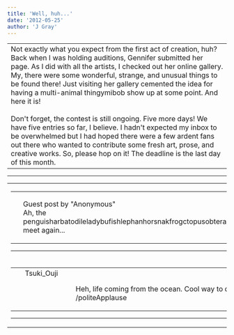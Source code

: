 ```yaml
---
title: 'Well, huh...'
date: '2012-05-25'
author: 'J Gray'
---
```


<div>
<!-- Main content here -->
<table border="0" class="post"><tbody><tr><td>
   
   <div class="post_body">
       Not exactly what you expect from the first act of creation, huh? Back when I was holding auditions, Gennifer submitted her page. As I did with all the artists, I checked out her online gallery. My, there were some wonderful, strange, and unusual things to be found there! Just visiting her gallery cemented the idea for having a multi-animal thingymibob show up at some point. And here it is! <br><br>Don't forget, the contest is still ongoing. Five more days! We have five entries so far, I believe. I hadn't expected my inbox to be overwhelmed but I had hoped there were a few ardent fans out there who wanted to contribute some fresh art, prose, and creative works. So, please hop on it! The deadline is the last day of this month.<br>
   </div>
   </td></tr>
   </tbody></table><hr><table style="width:100%; border:0;" class="comment_table"><tbody><tr><td width="100%"><a name=""> </a><div style="width:100%;" class="comment"><table border="0" width="100%"><tbody><tr><td align="center" valign="top" width="125">
<span class="comment_title"><center><br></center><a name="1047">&nbsp;</a></span><br>
<center><img src="/image.php?type=ava&amp;i=spacer.gif" border="0" alt=""></center>
</td>
<td valign="top">


<p class="comment_text"> </p><p class="comment_text"><span class="forum_info">Guest post by "Anonymous"</span><br> Ah, the penguisharbatodileladybufishlephanhorsnakfrogctopusobterarrotingymibob...we meet again...</p>
 

</td></tr></tbody></table>
<hr></div></td></tr><tr><td width="100%"><a name=""> </a><div style="width:100%;" class="comment"><table border="0" width="100%"><tbody><tr><td align="center" valign="top" width="125">
<span class="comment_title"><center>Tsuki_Ouji<br></center><a name="2052">&nbsp;</a></span><br>
<center><img src="https://www.gravatar.com/avatar.php?gravatar_id=b314cea1885ccda4fe3cbbf87eec38c0&amp;default=http%3A%2F%2Fmysteriesofthearcana.com%2Ftemplates%2Fmain%2Fimages%2Favatar.gif&amp;size=80&amp;rating=g" border="0" alt=""></center>
</td>
<td valign="top">


<p class="comment_text"> </p><p class="comment_text"><br> Heh, life coming from the ocean. Cool way to do it! /politeApplause<br></p>
 

</td></tr></tbody></table>
<hr></div></td></tr></tbody></table>
<!-- End main content -->
              </div>
